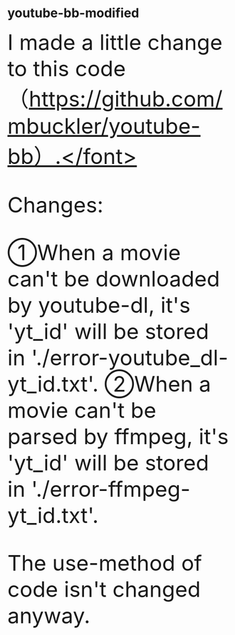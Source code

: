 # youtube-bb-modified
<font size=8>I made a little change to this code（https://github.com/mbuckler/youtube-bb）.</font>

Changes:

①When a movie can't be downloaded by youtube-dl, it's 'yt_id' will be stored in './error-youtube_dl-yt_id.txt'.
②When a movie can't be parsed by ffmpeg, it's 'yt_id' will be stored in './error-ffmpeg-yt_id.txt'.


The use-method of code isn't changed anyway.


